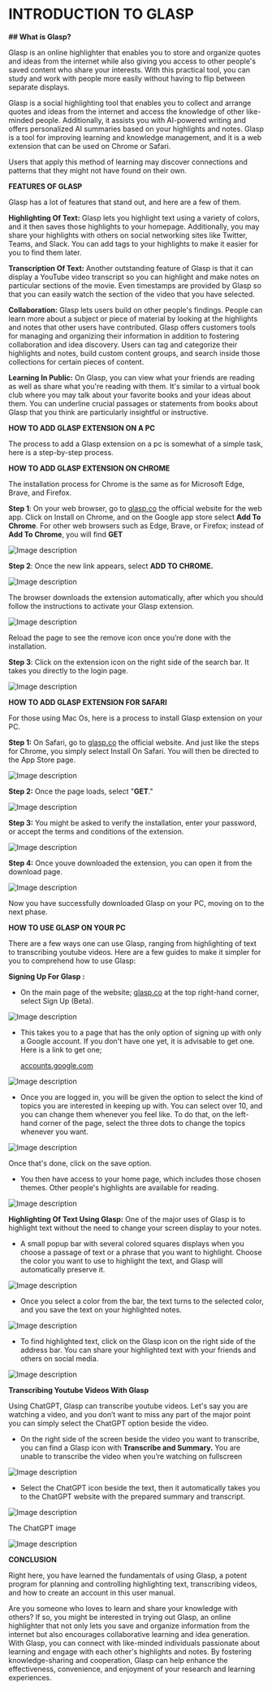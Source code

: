 







# INTRODUCTION TO GLASP

**## What is Glasp?**

Glasp is an online highlighter that enables you to store and organize quotes and ideas from the internet while also giving you access to other people's saved content who share your interests. With this practical tool, you can study and work with people more easily without having to flip between separate displays.

Glasp is a social highlighting tool that enables you to collect and arrange quotes and ideas from the internet and access the knowledge of other like-minded people. Additionally, it assists you with AI-powered writing and offers personalized AI summaries based on your highlights and notes. Glasp is a tool for improving learning and knowledge management, and it is a web extension that can be used on Chrome or Safari. 

Users that apply this method of learning may discover connections and patterns that they might not have found on their own.

**FEATURES OF GLASP**

Glasp has a lot of features that stand out, and here are a few of them.

**Highlighting Of Text:** Glasp lets you highlight text using a variety of colors, and it then saves those highlights to your homepage. Additionally, you may share your highlights with others on social networking sites like Twitter, Teams, and Slack. You can add tags to your highlights to make it easier for you to find them later.

**Transcription Of Text:** Another outstanding feature of Glasp is that it can display a YouTube video transcript so you can highlight and make notes on particular sections of the movie. Even timestamps are provided by Glasp so that you can easily watch the section of the video that you have selected.

**Collaboration:** Glasp lets users build on other people's findings. People can learn more about a subject or piece of material by looking at the highlights and notes that other users have contributed. Glasp offers customers tools for managing and organizing their information in addition to fostering collaboration and idea discovery. Users can tag and categorize their highlights and notes, build custom content groups, and search inside those collections for certain pieces of content.

**Learning In Public:** On Glasp, you can view what your friends are reading as well as share what you're reading with them. It's similar to a virtual book club where you may talk about your favorite books and your ideas about them. You can underline crucial passages or statements from books about Glasp that you think are particularly insightful or instructive.

**HOW TO ADD GLASP EXTENSION ON A PC**

The process to add a Glasp extension on a pc is somewhat of a simple task, here is a step-by-step process.

**HOW TO ADD GLASP EXTENSION ON CHROME**

The installation process for Chrome is the same as for Microsoft Edge, Brave, and Firefox.



**Step 1**: On your web browser, go to [glasp.co](url) the official website for the web app. Click on Install on Chrome, and on the Google app store select **Add To Chrome**. For other web browsers such as Edge, Brave, or Firefox; instead of **Add To Chrome**, you will find **GET**



![Image description](https://dev-to-uploads.s3.amazonaws.com/uploads/articles/avcbdxsby8d28p3n9jlc.jpg)





**Step 2**: Once the new link appears, select **ADD TO CHROME.**



![Image description](https://dev-to-uploads.s3.amazonaws.com/uploads/articles/rvvoe7wbez615o92gevc.png)


The browser downloads the extension automatically, after which you should follow the instructions to activate your Glasp extension.




![Image description](https://dev-to-uploads.s3.amazonaws.com/uploads/articles/xtnhug3qmyj6vtlsbquu.png)

Reload the page to see the remove icon once you’re done with the installation.



**Step 3**: Click on the extension icon on the right side of the search bar. It takes you directly to the login page.




![Image description](https://dev-to-uploads.s3.amazonaws.com/uploads/articles/z1jfprgotyakatluy388.png)


**HOW TO ADD GLASP EXTENSION FOR SAFARI**

For those using Mac Os, here is a process to install Glasp extension on your PC.



**Step 1:** On Safari, go to [glasp.co](url) the official website. And just like the steps for Chrome, you simply select Install On Safari. You will then be directed to the App Store page.




![Image description](https://dev-to-uploads.s3.amazonaws.com/uploads/articles/kxhi7sw2hb10xafov2l1.png)


**Step 2:** Once the page loads, select "**GET**."




![Image description](https://dev-to-uploads.s3.amazonaws.com/uploads/articles/pm7uay5ur32psz2fzbpd.png)




**Step 3:** You might be asked to verify the installation, enter your password, or accept the terms and conditions of the extension.




![Image description](https://dev-to-uploads.s3.amazonaws.com/uploads/articles/4wlc57gspi9konfy47nz.png)


**Step 4:** Once youve downloaded the extension, you can open it from the download page.




![Image description](https://dev-to-uploads.s3.amazonaws.com/uploads/articles/6qdmvcfj06oi5a6qss1h.png)


Now you have successfully downloaded Glasp on your PC, moving on to the next phase.

**HOW TO USE GLASP ON YOUR PC**

There are a few ways one can use Glasp, ranging from highlighting of text to transcribing youtube videos. Here are a few guides to make it simpler for you to comprehend how to use Glasp:

**Signing Up For Glasp :**



* On the main page of the website; [glasp.co](url) at the top right-hand corner, select Sign Up (Beta).

![Image description](https://dev-to-uploads.s3.amazonaws.com/uploads/articles/3xi21u2fopyz0sak533v.png)

* This takes you to a page that has the only option of signing up with only a Google account. If you don't have one yet, it is advisable to get one. Here is a link to get one;

   [ accounts.google.com](url)

![Image description](https://dev-to-uploads.s3.amazonaws.com/uploads/articles/pdqrwak8qryu196zklta.png)



* Once you are logged in, you will be given the option to select the kind of topics you are interested in keeping up with. You can select over 10, and you can change them whenever you feel like. To do that, on the left-hand corner of the page, select the three dots to change the topics whenever you want.

![Image description](https://dev-to-uploads.s3.amazonaws.com/uploads/articles/6q4k75rlimll55etuela.png)

Once that's done, click on the save option.




* You then have access to your home page, which includes those chosen themes. Other people's highlights are available for reading.



![Image description](https://dev-to-uploads.s3.amazonaws.com/uploads/articles/aw6oyodsqjr1b38i0v8y.png)


**Highlighting Of Text Using Glasp:** One of the major uses of Glasp is to highlight text without the need to change your screen display to your notes.



* A small popup bar with several colored squares displays when you choose a passage of text or a phrase that you want to highlight. Choose the color you want to use to highlight the text, and Glasp will automatically preserve it.

![Image description](https://dev-to-uploads.s3.amazonaws.com/uploads/articles/hp40t3e93e3v87rzx66o.png)

* Once you select a color from the bar, the text turns to the selected color, and you save the text on your highlighted notes.


![Image description](https://dev-to-uploads.s3.amazonaws.com/uploads/articles/ib61nr3qqy26n17b99lb.png)


* To find highlighted text, click on the Glasp icon on the right side of the address bar. You can share your highlighted text with your friends and others on social media.


![Image description](https://dev-to-uploads.s3.amazonaws.com/uploads/articles/oedvct4vit61zrbzc5gt.png)


**Transcribing Youtube Videos With Glasp**

Using ChatGPT, Glasp can transcribe youtube videos. Let's say you are watching a video, and you don’t want to miss any part of the major point you can simply select the ChatGPT option beside the video.

* On the right side of the screen beside the video you want to transcribe, you can find a Glasp icon with **Transcribe and Summary.** You are unable to transcribe the video when you’re watching on fullscreen


![Image description](https://dev-to-uploads.s3.amazonaws.com/uploads/articles/vei2cyzppa2avdrupwm8.png)

* Select the ChatGPT icon beside the text, then it automatically takes you to the ChatGPT website with the prepared summary and transcript.

![Image description](https://dev-to-uploads.s3.amazonaws.com/uploads/articles/ek1ei5gv52z659ubg19j.png)

The ChatGPT image


![Image description](https://dev-to-uploads.s3.amazonaws.com/uploads/articles/u2jt77t3rju9con4fcnt.png)

**CONCLUSION**

Right here, you have learned the fundamentals of using Glasp, a potent program for planning and controlling highlighting text, transcribing videos, and how to create an account in this user manual.

Are you someone who loves to learn and share your knowledge with others? If so, you might be interested in trying out Glasp, an online highlighter that not only lets you save and organize information from the internet but also encourages collaborative learning and idea generation. With Glasp, you can connect with like-minded individuals passionate about learning and engage with each other's highlights and notes. By fostering knowledge-sharing and cooperation, Glasp can help enhance the effectiveness, convenience, and enjoyment of your research and learning experiences.

